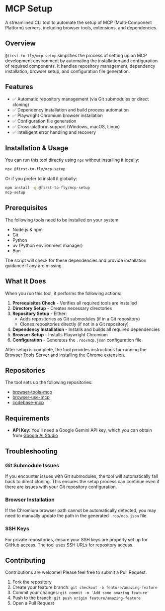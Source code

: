 # MCP Setup

A streamlined CLI tool to automate the setup of MCP (Multi-Component Platform) servers, including browser tools, extensions, and dependencies.

## Overview

`@first-to-fly/mcp-setup` simplifies the process of setting up an MCP development environment by automating the installation and configuration of required components. It handles repository management, dependency installation, browser setup, and configuration file generation.

## Features

- ✅ Automatic repository management (via Git submodules or direct cloning)
- ✅ Dependency installation and build process automation
- ✅ Playwright Chromium browser installation
- ✅ Configuration file generation
- ✅ Cross-platform support (Windows, macOS, Linux)
- ✅ Intelligent error handling and recovery

## Installation & Usage

You can run this tool directly using `npx` without installing it locally:

```bash
npx @first-to-fly/mcp-setup
```

Or if you prefer to install it globally:

```bash
npm install -g @first-to-fly/mcp-setup
mcp-setup
```

## Prerequisites

The following tools need to be installed on your system:

- Node.js & npm
- Git
- Python
- uv (Python environment manager)
- Bun

The script will check for these dependencies and provide installation guidance if any are missing.

## What It Does

When you run this tool, it performs the following actions:

1. **Prerequisites Check** - Verifies all required tools are installed
2. **Directory Setup** - Creates necessary directories
3. **Repository Setup** - Either:
   - Adds repositories as Git submodules (if in a Git repository)
   - Clones repositories directly (if not in a Git repository)
4. **Dependency Installation** - Installs and builds all required dependencies
5. **Browser Setup** - Installs Playwright Chromium
6. **Configuration** - Generates the `.roo/mcp.json` configuration file

After setup is complete, the tool provides instructions for running the Browser Tools Server and installing the Chrome extension.

## Repositories

The tool sets up the following repositories:

- [browser-tools-mcp](https://github.com/AgentDeskAI/browser-tools-mcp)
- [browser-use-mcp](https://github.com/inkr-global/browser-use-mcp)
- [codebase-mcp](https://github.com/inkr-global/codebase-mcp)

## Requirements

- **API Key**: You'll need a Google Gemini API key, which you can obtain from [Google AI Studio](https://aistudio.google.com/)

## Troubleshooting

### Git Submodule Issues

If you encounter issues with Git submodules, the tool will automatically fall back to direct cloning. This ensures the setup process can continue even if there are issues with your Git repository configuration.

### Browser Installation

If the Chromium browser path cannot be automatically detected, you may need to manually update the path in the generated `.roo/mcp.json` file.

### SSH Keys

For private repositories, ensure your SSH keys are properly set up for GitHub access. The tool uses SSH URLs for repository access.

## Contributing

Contributions are welcome! Please feel free to submit a Pull Request.

1. Fork the repository
2. Create your feature branch: `git checkout -b feature/amazing-feature`
3. Commit your changes: `git commit -m 'Add some amazing feature'`
4. Push to the branch: `git push origin feature/amazing-feature`
5. Open a Pull Request
